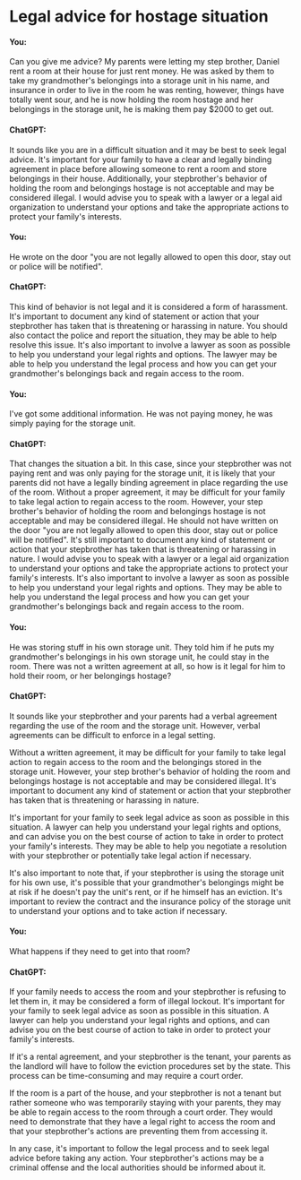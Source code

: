 # Legal advice for hostage situation


#### You:
Can you give me advice? My parents were letting my step brother, Daniel rent a room at their house for just rent money. He was asked by them to take my grandmother's belongings into a storage unit in his name, and insurance in order to live in the room he was renting, however, things have totally went sour, and he is now holding the room hostage and her belongings in the storage unit, he is making them pay $2000 to get out. 

#### ChatGPT:
It sounds like you are in a difficult situation and it may be best to seek legal advice. It's important for your family to have a clear and legally binding agreement in place before allowing someone to rent a room and store belongings in their house. Additionally, your stepbrother's behavior of holding the room and belongings hostage is not acceptable and may be considered illegal. I would advise you to speak with a lawyer or a legal aid organization to understand your options and take the appropriate actions to protect your family's interests.


#### You:
He wrote on the door "you are not legally allowed to open this door, stay out or police will be notified". 

#### ChatGPT:
This kind of behavior is not legal and it is considered a form of harassment. It's important to document any kind of statement or action that your stepbrother has taken that is threatening or harassing in nature.
You should also contact the police and report the situation, they may be able to help resolve this issue. It's also important to involve a lawyer as soon as possible to help you understand your legal rights and options. The lawyer may be able to help you understand the legal process and how you can get your grandmother's belongings back and regain access to the room.


#### You:
I've got some additional information. He was not paying money, he was simply paying for the storage unit. 

#### ChatGPT:
That changes the situation a bit. In this case, since your stepbrother was not paying rent and was only paying for the storage unit, it is likely that your parents did not have a legally binding agreement in place regarding the use of the room. Without a proper agreement, it may be difficult for your family to take legal action to regain access to the room.
However, your step brother's behavior of holding the room and belongings hostage is not acceptable and may be considered illegal. He should not have written on the door "you are not legally allowed to open this door, stay out or police will be notified".
It's still important to document any kind of statement or action that your stepbrother has taken that is threatening or harassing in nature. I would advise you to speak with a lawyer or a legal aid organization to understand your options and take the appropriate actions to protect your family's interests.
It's also important to involve a lawyer as soon as possible to help you understand your legal rights and options. They may be able to help you understand the legal process and how you can get your grandmother's belongings back and regain access to the room.


#### You:
He was storing stuff in his own storage unit. They told him if he puts my grandmother's belongings in his own storage unit, he could stay in the room. There was not a written agreement at all, so how is it legal for him to hold their room, or her belongings hostage? 

#### ChatGPT:
It sounds like your stepbrother and your parents had a verbal agreement regarding the use of the room and the storage unit. However, verbal agreements can be difficult to enforce in a legal setting.

Without a written agreement, it may be difficult for your family to take legal action to regain access to the room and the belongings stored in the storage unit. However, your step brother's behavior of holding the room and belongings hostage is not acceptable and may be considered illegal. It's important to document any kind of statement or action that your stepbrother has taken that is threatening or harassing in nature.

It's important for your family to seek legal advice as soon as possible in this situation. A lawyer can help you understand your legal rights and options, and can advise you on the best course of action to take in order to protect your family's interests. They may be able to help you negotiate a resolution with your stepbrother or potentially take legal action if necessary.

It's also important to note that, if your stepbrother is using the storage unit for his own use, it's possible that your grandmother's belongings might be at risk if he doesn't pay the unit's rent, or if he himself has an eviction. It's important to review the contract and the insurance policy of the storage unit to understand your options and to take action if necessary.


#### You:
What happens if they need to get into that room? 

#### ChatGPT:
If your family needs to access the room and your stepbrother is refusing to let them in, it may be considered a form of illegal lockout.
It's important for your family to seek legal advice as soon as possible in this situation. A lawyer can help you understand your legal rights and options, and can advise you on the best course of action to take in order to protect your family's interests.

If it's a rental agreement, and your stepbrother is the tenant, your parents as the landlord will have to follow the eviction procedures set by the state. This process can be time-consuming and may require a court order.

If the room is a part of the house, and your stepbrother is not a tenant but rather someone who was temporarily staying with your parents, they may be able to regain access to the room through a court order. They would need to demonstrate that they have a legal right to access the room and that your stepbrother's actions are preventing them from accessing it.

In any case, it's important to follow the legal process and to seek legal advice before taking any action. Your stepbrother's actions may be a criminal offense and the local authorities should be informed about it.
